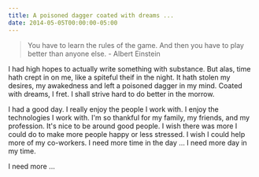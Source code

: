 ```yaml
---
title: A poisoned dagger coated with dreams ...
date: 2014-05-05T00:00:00-05:00
---
```


> You have to learn the rules of the game. And then you have to play better than anyone else. - Albert Einstein

I had high hopes to actually write something with substance. But alas, time hath crept in on me, like a spiteful theif in the night. It hath stolen my desires, my awakedness and left a poisoned dagger in my mind. Coated with dreams, I fret. I shall strive hard to do better in the morrow.

<!--more-->

I had a good day. I really enjoy the people I work with. I enjoy the technologies I work with. I'm so thankful for my family, my friends, and my profession. It's nice to be around good people. I wish there was more I could do to make more people happy or less stressed. I wish I could help more of my co-workers. I need more time in the day … I need more day in my time.

I need more ...
